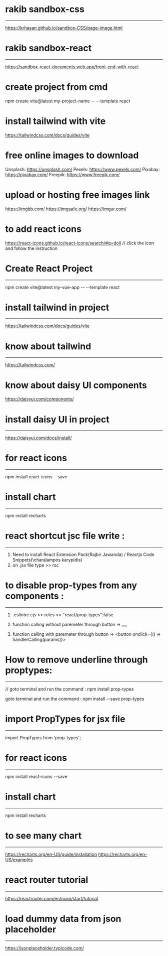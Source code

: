 # rakib sandbox-css
----------------------------------
https://krhasan.github.io/sandbox-CSS/page-image.html

# rakib sandbox-react
----------------------------------
https://sandbox-react-documents.web.app/front-end-with-react

# create project from cmd 
npm create vite@latest my-project-name -- --template react

# install tailwind with vite 
https://tailwindcss.com/docs/guides/vite

# free online images to download
Unsplash: https://unsplash.com/
Pexels: https://www.pexels.com/
Pixabay: https://pixabay.com/
Freepik: https://www.freepik.com/

# upload or hosting free images link
https://imgbb.com/
https://imgsafe.org/
https://imgur.com/

# to add react icons 
https://react-icons.github.io/react-icons/search/#q=doll
 // click the icon and follow the instruction 

# Create React Project
---------------------------
npm create vite@latest my-vue-app -- --template react

# install tailwind in project
---------------------------------
https://tailwindcss.com/docs/guides/vite

# know about tailwind 
-----------------------
https://tailwindcss.com/


# know about daisy UI components 
https://daisyui.com/components/

# install daisy UI in project
----------------------------------
https://daisyui.com/docs/install/

# for react icons 
-----------------
npm install react-icons --save

# install chart
---------------
npm install recharts

# react shortcut jsc file write :
------------------------------------
1. Need to install React Extension Pack(Rajbir Jawanda) / Reactjs Code Snippets(\charalampos karypidis)
2. on .jsx file type >> rsc

# to disable prop-types from any components :
-------------------------------------------
1. .eslintrc.cjs >> rules >>  "react/prop-types":false  

1. function calling without paremeter through button -> 
<button onclick={handlerCalling}> </button>

2. function calling with paremeter through button -> 
<button onclick={() => handlerCalling(params)}> </button>


# How to remove underline through proptypes:
------------------------------------------------
// goto terminal and run the command : npm install prop-types

goto terminal and run the command : npm install --save prop-types

# import PropTypes for jsx file 
-------------------------------
import PropTypes from 'prop-types';

# for react icons 
-----------------
npm install react-icons --save

# install chart
---------------
npm install recharts

# to see many chart
---------------------
https://recharts.org/en-US/guide/installation
https://recharts.org/en-US/examples

# react router tutorial
---------------------
https://reactrouter.com/en/main/start/tutorial

# load dummy data from json placeholder
--------------------------------------------
https://jsonplaceholder.typicode.com/

